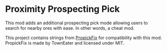 # Proximity Prospecting Pick
This mod adds an additional prospecting pick mode allowing users to search for nearby ores with ease. 
In other words, a cheat mod.

This project contains strings from [PropickFix](https://github.com/TownEater/PropickFix/blob/main/PropickFix/ItemPropickFix.cs) for compatibility with this mod.
PropickFix is made by TownEater and licensed under MIT.